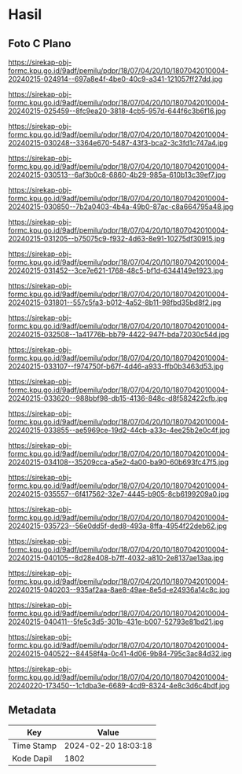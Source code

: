 # Hasil

## Foto C Plano

https://sirekap-obj-formc.kpu.go.id/9adf/pemilu/pdpr/18/07/04/20/10/1807042010004-20240215-024914--697a8e4f-4be0-40c9-a341-121057ff27dd.jpg

https://sirekap-obj-formc.kpu.go.id/9adf/pemilu/pdpr/18/07/04/20/10/1807042010004-20240215-025459--8fc9ea20-3818-4cb5-957d-644f6c3b6f16.jpg

https://sirekap-obj-formc.kpu.go.id/9adf/pemilu/pdpr/18/07/04/20/10/1807042010004-20240215-030248--3364e670-5487-43f3-bca2-3c3fd1c747a4.jpg

https://sirekap-obj-formc.kpu.go.id/9adf/pemilu/pdpr/18/07/04/20/10/1807042010004-20240215-030513--6af3b0c8-6860-4b29-985a-610b13c39ef7.jpg

https://sirekap-obj-formc.kpu.go.id/9adf/pemilu/pdpr/18/07/04/20/10/1807042010004-20240215-030850--7b2a0403-4b4a-49b0-87ac-c8a664795a48.jpg

https://sirekap-obj-formc.kpu.go.id/9adf/pemilu/pdpr/18/07/04/20/10/1807042010004-20240215-031205--b75075c9-f932-4d63-8e91-10275df30915.jpg

https://sirekap-obj-formc.kpu.go.id/9adf/pemilu/pdpr/18/07/04/20/10/1807042010004-20240215-031452--3ce7e621-1768-48c5-bf1d-6344149e1923.jpg

https://sirekap-obj-formc.kpu.go.id/9adf/pemilu/pdpr/18/07/04/20/10/1807042010004-20240215-031801--557c5fa3-b012-4a52-8b11-98fbd35bd8f2.jpg

https://sirekap-obj-formc.kpu.go.id/9adf/pemilu/pdpr/18/07/04/20/10/1807042010004-20240215-032508--1a41776b-bb79-4422-947f-bda72030c54d.jpg

https://sirekap-obj-formc.kpu.go.id/9adf/pemilu/pdpr/18/07/04/20/10/1807042010004-20240215-033107--f974750f-b67f-4d46-a933-ffb0b3463d53.jpg

https://sirekap-obj-formc.kpu.go.id/9adf/pemilu/pdpr/18/07/04/20/10/1807042010004-20240215-033620--988bbf98-db15-4136-848c-d8f582422cfb.jpg

https://sirekap-obj-formc.kpu.go.id/9adf/pemilu/pdpr/18/07/04/20/10/1807042010004-20240215-033855--ae5969ce-19d2-44cb-a33c-4ee25b2e0c4f.jpg

https://sirekap-obj-formc.kpu.go.id/9adf/pemilu/pdpr/18/07/04/20/10/1807042010004-20240215-034108--35209cca-a5e2-4a00-ba90-60b693fc47f5.jpg

https://sirekap-obj-formc.kpu.go.id/9adf/pemilu/pdpr/18/07/04/20/10/1807042010004-20240215-035557--6f417562-32e7-4445-b905-8cb6199209a0.jpg

https://sirekap-obj-formc.kpu.go.id/9adf/pemilu/pdpr/18/07/04/20/10/1807042010004-20240215-035723--56e0dd5f-ded8-493a-8ffa-4954f22deb62.jpg

https://sirekap-obj-formc.kpu.go.id/9adf/pemilu/pdpr/18/07/04/20/10/1807042010004-20240215-040105--8d28e408-b7ff-4032-a810-2e8137ae13aa.jpg

https://sirekap-obj-formc.kpu.go.id/9adf/pemilu/pdpr/18/07/04/20/10/1807042010004-20240215-040203--935af2aa-8ae8-49ae-8e5d-e24936a14c8c.jpg

https://sirekap-obj-formc.kpu.go.id/9adf/pemilu/pdpr/18/07/04/20/10/1807042010004-20240215-040411--5fe5c3d5-301b-431e-b007-52793e81bd21.jpg

https://sirekap-obj-formc.kpu.go.id/9adf/pemilu/pdpr/18/07/04/20/10/1807042010004-20240215-040522--84458f4a-0c41-4d06-9b84-795c3ac84d32.jpg

https://sirekap-obj-formc.kpu.go.id/9adf/pemilu/pdpr/18/07/04/20/10/1807042010004-20240220-173450--1c1dba3e-6689-4cd9-8324-4e8c3d6c4bdf.jpg


## Metadata

| Key        | Value               |
| ---------- | ------------------- |
| Time Stamp | 2024-02-20 18:03:18 |
| Kode Dapil | 1802                |




